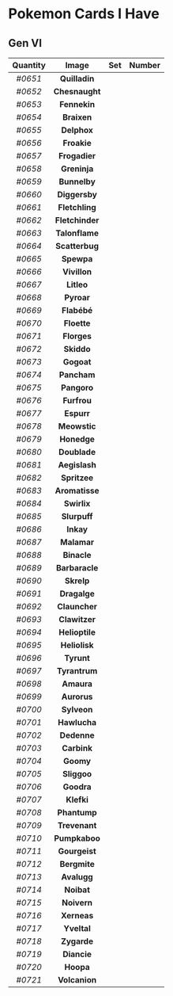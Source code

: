# Pokemon Cards I Have
## Gen VI
Quantity|Image|Set|Number
:-:|:-:|:-:|:-:
*#0651*|**Quilladin**
*#0652*|**Chesnaught**
*#0653*|**Fennekin**
*#0654*|**Braixen**
*#0655*|**Delphox**
*#0656*|**Froakie**
*#0657*|**Frogadier**
*#0658*|**Greninja**
*#0659*|**Bunnelby**
*#0660*|**Diggersby**
*#0661*|**Fletchling**
*#0662*|**Fletchinder**
*#0663*|**Talonflame**
*#0664*|**Scatterbug**
*#0665*|**Spewpa**
*#0666*|**Vivillon**
*#0667*|**Litleo**
*#0668*|**Pyroar**
*#0669*|**Flabébé**
*#0670*|**Floette**
*#0671*|**Florges**
*#0672*|**Skiddo**
*#0673*|**Gogoat**
*#0674*|**Pancham**
*#0675*|**Pangoro**
*#0676*|**Furfrou**
*#0677*|**Espurr**
*#0678*|**Meowstic**
*#0679*|**Honedge**
*#0680*|**Doublade**
*#0681*|**Aegislash**
*#0682*|**Spritzee**
*#0683*|**Aromatisse**
*#0684*|**Swirlix**
*#0685*|**Slurpuff**
*#0686*|**Inkay**
*#0687*|**Malamar**
*#0688*|**Binacle**
*#0689*|**Barbaracle**
*#0690*|**Skrelp**
*#0691*|**Dragalge**
*#0692*|**Clauncher**
*#0693*|**Clawitzer**
*#0694*|**Helioptile**
*#0695*|**Heliolisk**
*#0696*|**Tyrunt**
*#0697*|**Tyrantrum**
*#0698*|**Amaura**
*#0699*|**Aurorus**
*#0700*|**Sylveon**
*#0701*|**Hawlucha**
*#0702*|**Dedenne**
*#0703*|**Carbink**
*#0704*|**Goomy**
*#0705*|**Sliggoo**
*#0706*|**Goodra**
*#0707*|**Klefki**
*#0708*|**Phantump**
*#0709*|**Trevenant**
*#0710*|**Pumpkaboo**
*#0711*|**Gourgeist**
*#0712*|**Bergmite**
*#0713*|**Avalugg**
*#0714*|**Noibat**
*#0715*|**Noivern**
*#0716*|**Xerneas**
*#0717*|**Yveltal**
*#0718*|**Zygarde**
*#0719*|**Diancie**
*#0720*|**Hoopa**
*#0721*|**Volcanion**